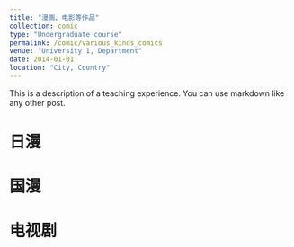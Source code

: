 ```yaml
---
title: "漫画、电影等作品"
collection: comic
type: "Undergraduate course"
permalink: /comic/various_kinds_comics
venue: "University 1, Department"
date: 2014-01-01
location: "City, Country"
---
```


This is a description of a teaching experience. You can use markdown like any other post.

日漫
======

国漫
======

电视剧
======
